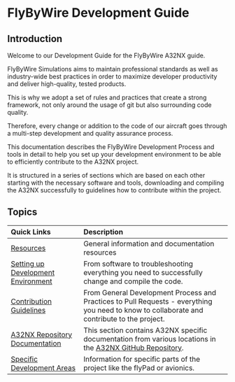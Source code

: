 <link rel="stylesheet" href="../../../stylesheets/toc-tables.css">

# FlyByWire Development Guide

## Introduction

Welcome to our Development Guide for the FlyByWire A32NX guide.

FlyByWire Simulations aims to maintain professional standards as well as industry-wide best practices in order to maximize developer productivity and deliver high-quality, tested products.

This is why we adopt a set of rules and practices that create a strong framework, not only around the usage of git but also surrounding code quality.

Therefore, every change or addition to the code of our aircraft goes through a multi-step development and quality assurance process.

This documentation describes the FlyByWire Development Process and tools in detail to help you set up your development environment to be able to efficiently contribute to the A32NX project.

It is structured in a series of sections which are based on each other starting with the necessary software and tools, downloading and compiling the A32NX successfully to guidelines how to contribute within the project.

##  Topics

| Quick Links                                                | Description                                                                                                                                        |
|:-----------------------------------------------------------|:---------------------------------------------------------------------------------------------------------------------------------------------------|
| [Resources](resources.md)                                  | General information and documentation resources                                                                                                    |
| [Setting up Development Environment](setup-environment.md) | From software to troubleshooting everything you need to successfully change and compile the code.                                                  |
| [Contribution Guidelines](contribute.md)                   | From General Development Process and Practices to Pull Requests - everything you need to know to collaborate and contribute to the project.        |
| [A32NX Repository Documentation](a32nx-repo-docs/)         | This section contains A32NX specific documentation from various locations in the [A32NX GitHub Repository](https://github.com/flybywiresim/a32nx). |
| [Specific Development Areas](specific/)                    | Information for specific parts of the project like the flyPad or avionics.                                                                         |

